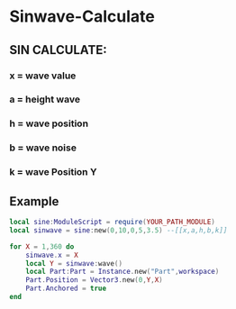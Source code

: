 # Sinwave-Calculate

## SIN CALCULATE:
### x = wave value
### a = height wave
### h = wave position
### b = wave noise
### k = wave Position Y

## Example
```lua
local sine:ModuleScript = require(YOUR_PATH_MODULE)
local sinwave = sine:new(0,10,0,5,3.5) --[[x,a,h,b,k]]

for X = 1,360 do
	sinwave.x = X
	local Y = sinwave:wave()
	local Part:Part = Instance.new("Part",workspace)
	Part.Position = Vector3.new(0,Y,X)
	Part.Anchored = true
end
```
